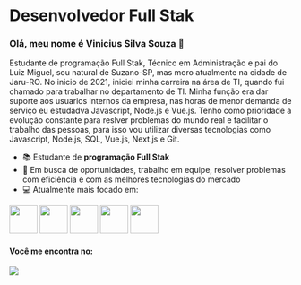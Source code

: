 # Desenvolvedor Full Stak

### Olá, meu nome é Vinicius Silva Souza 👋

Estudante de programação Full Stak, Técnico em Administração e pai do Luiz Miguel, sou natural de Suzano-SP, mas moro atualmente na cidade de Jaru-RO. No inicio de 2021, iniciei minha carreira na área de TI, quando fui chamado para trabalhar no departamento de TI. Minha função era dar suporte aos usuarios internos da empresa, nas horas de menor demanda de serviço eu estudadva Javascript, Node.js e Vue.js. Tenho como prioridade a evolução constante para reslver problemas do mundo real e facilitar o trabalho das pessoas, para isso vou utilizar diversas tecnologias como Javascript, Node.js, SQL, Vue.js, Next.js e Git.

- 📚 Estudante de **programação Full Stak**
- 👥 Em busca de oportunidades, trabalho em equipe, resolver problemas com eficiência e com as melhores tecnologias do mercado
- 💻 Atualmente mais focado em:
<div display="inline">
  <img width='50' height='50' src="https://cdn.jsdelivr.net/gh/devicons/devicon/icons/javascript/javascript-original.svg" />         
  <img width='50' height='50' src="https://cdn.jsdelivr.net/gh/devicons/devicon/icons/nodejs/nodejs-plain.svg" />    
  <img width='50' height='50' src="https://cdn.jsdelivr.net/gh/devicons/devicon/icons/mysql/mysql-plain-wordmark.svg" />
  <img width='50' height='50' src="https://cdn.jsdelivr.net/gh/devicons/devicon/icons/nextjs/nextjs-original-wordmark.svg" />
  <img width='50' height='50' src="https://cdn.jsdelivr.net/gh/devicons/devicon/icons/vuejs/vuejs-original-wordmark.svg" /> 
</div>


#### Você me encontra no:
<a href="https://www.linkedin.com/in/vinicius-silva-souza-08422b1a2/">
  <img src="https://img.shields.io/badge/linkedin-%230077B5.svg?style=for-the-badge&logo=linkedin&logoColor=white" />
</a>

<!--
**viniciusvss120/viniciusvss120** is a ✨ _special_ ✨ repository because its `README.md` (this file) appears on your GitHub profile.

Here are some ideas to get you started:

- 🔭 I’m currently working on ...
- 🌱 I’m currently learning ...
- 👯 I’m looking to collaborate on ...
- 🤔 I’m looking for help with ...
- 💬 Ask me about ...
- 📫 How to reach me: ...
- 😄 Pronouns: ...
- ⚡ Fun fact: ...
-->
